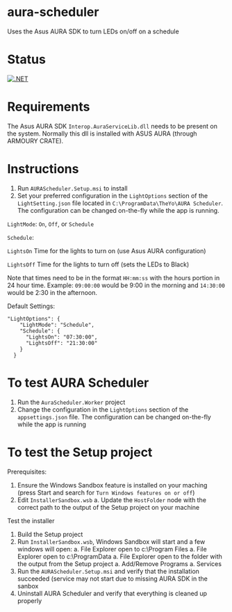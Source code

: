 
# aura-scheduler
Uses the Asus AURA SDK to turn LEDs on/off on a schedule

# Status
[![.NET](https://github.com/theyo/aura-scheduler/actions/workflows/build.yml/badge.svg)](https://github.com/theyo/aura-scheduler/actions/workflows/build.yml)


# Requirements
The Asus AURA SDK `Interop.AuraServiceLib.dll` needs to be present on the system. Normally this dll is installed with ASUS AURA (through ARMOURY CRATE).

# Instructions
1. Run `AURAScheduler.Setup.msi` to install
1. Set your preferred configuration in the `LightOptions` section of the `LightSetting.json` file located in `C:\ProgramData\TheYo\AURA Scheduler`. The configuration can be changed on-the-fly while the app is running.

`LightMode`: `On`, `Off`, or `Schedule`

`Schedule`:

  `LightsOn` Time for the lights to turn on (use Asus AURA configuration)

  `LightsOff` Time for the lights to turn off (sets the LEDs to Black)

Note that times need to be in the format `HH:mm:ss` with the hours portion in 24 hour time. Example: `09:00:00` would be 9:00 in the morning and `14:30:00` would be 2:30 in the afternoon.

Default Settings:
```
"LightOptions": {
    "LightMode": "Schedule",
    "Schedule": {
      "LightsOn": "07:30:00",
      "LightsOff": "21:30:00"
    }
  }
```

# To test AURA Scheduler
1. Run the `AuraScheduler.Worker` project
1. Change the configuration in the `LightOptions` section of the `appsettings.json` file. The configuration can be changed on-the-fly while the app is running

# To test the Setup project
Prerequisites:
1. Ensure the Windows Sandbox feature is installed on your maching (press Start and search for `Turn Windows features on or off`)
1. Edit `InstallerSandbox.wsb`
    a. Update the `HostFolder` node with the correct path to the output of the Setup project on your machine

Test the installer
1. Build the Setup project
1. Run `InstallerSandbox.wsb`, Windows Sandbox will start and a few windows will open:
    a. File Explorer open to c:\Program Files
    a. File Explorer open to c:\ProgramData
    a. File Explorer open to the folder with the output from the Setup project
    a. Add/Remove Programs
    a. Services
1. Run the `AURAScheduler.Setup.msi` and verify that the installation succeeded (service may not start due to missing AURA SDK in the sanbox
1. Uninstall AURA Scheduler and verify that everything is cleaned up properly